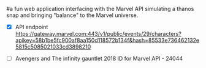 #a fun web application interfacing with the Marvel API simulating a thanos snap and bringing "balance" to the Marvel universe.

- [x] API endpoint https://gateway.marvel.com:443/v1/public/events/29/characters?apikey=58b1be5fc900af8aa150d118572b134f&hash=85533e736462132e5815c5085021033cd3898210

* [ ] Avengers and The infinity gauntlet 2018 ID for Marvel API - 24044
